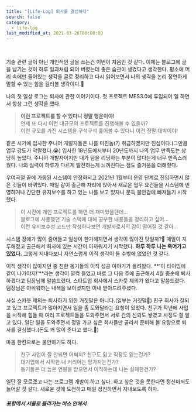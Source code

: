```yaml
---
title: "[Life-Log] 퇴사를 결심하다"
search: false
category:
  - life-log
last_modified_at: 2021-03-26T00:00:00
---
```


<br>

기술 관련 글이 아닌 개인적인 글을 쓰는건 이번이 처음인 것 같다. 
이제는 블로그에 글을 남기는 것이 하루 일과처럼 되어 버렸는데 좋은 습관이 생겼다고 생각한다. 
평소에 머리 속에만 들어있는 생각을 글로 정리하고 다시 읽어보면서 나의 생각을 논리 정연하게 말할 수 있는 힘을 길러볼 생각이다.💪 

나의 첫 일상 로그는 퇴사에 관한 이야기이다. 
첫 프로젝트 MES3.0에 투입되어 일 하면서 항상 그런 생각을 했다. 

> **이런 프로젝트를 할 수 있다니 정말 행운이야!**<br>
> 언제 또 다시 이런 대규모의 프로젝트를 진행해볼 수 있을까?<br>
> 이런 규모를 가진 시스템을 구석구석 훑어볼 수 있다니 이건 정말 대박이야!

같은 시기에 입사한 주니어 개발자들은 나를 미친놈(?) 취급하겠지만 진심이다.(그만큼 업무 강도가 악랄했다.😭)
입사한 18년도에서부터 20년도까지 나의 업무 만족도는 상당히 높았다. 
주니어 개발자이지만 내가 팀을 리딩하는 부분이 많다는게 너무 만족스러웠다. 
나의 실력이 하루가 다르게 발전하는게 느껴진다는 점도 즐거움을 더해줬다.

우여곡절 끝에 가동된 시스템이 안정화되고 2021년 1월부터 운영 단계로 진입하면서 많은 것들이 바뀌었다. 
매일 같이 출근해 자리에 앉아서 새로운 업무 요건들을 시스템에 반영하거나 간단한 유지보수를 하고 있는 나를 보고 있자니 문득 불안감에 빠져들기 시작했다. 

> 이 시간에 개인 프로젝트를 하면 더 재미있을텐데...<br>
> 블로그에 사용했던 기술 스택에 대해 공부한 내용들을 정리하고 싶어...<br>
> 이런 유지보수성 코드만 작성하다보면 개발자로서의 감이 떨어질 것 같아...

시스템 장애가 많이 줄어들고 일상이 한가해지면서 생각이 많아진 탓일까?🤔 
매일이 지루해졌고 출근해서 회사에 있는 시간이 아까워지기 시작했다. 
**하루 하루 나는 죽어가고 있었다.** 
그렇게 지내다보니 자연스럽게 이직 생각이 들 수밖에 없었던 것 같다. 

이직 생각이 많아지던 중 친한 동기들의 이직 성공 이야기가 들려왔다. 
**'이 타이밍에 같이 나가야지!'**라는 생각이 덜컥 들었고 바로 그 다음 주에 출근해서 4월 중순에 퇴사하겠다고 팀장님께 말씀드렸다. 
스타트업 회사에서 스카웃 제의가 왔다고 말씀드렸다. 
팀장님은 아쉬워하는 내색을 보이셨지만 이내 받아드려주셨다.  

사실 스카웃 제의는 퇴사하기 위한 거짓말은 아니다.(일부는 거짓말🤥) 
친구 회사가 잘되고 있고 프로젝트가 많아지면서 일을 좀 도와달라는 요청이 있었다. 
친구가 작년에 사업을 시작해 힘들 때 여러 프로젝트들을 도와주면서 서로 간의 신뢰도 쌓였고 사정도 잘 알고 있다. 
일단 일을 도와주면서 정말 가고 싶은 회사들만 골라서 준비해 볼 요량으로 퇴사를 결심했다.(돈도 꽤 많이 준다고 했다.🤭)

마음 한켠으로는 불안하기도 하다. 

> 친구 사업이 잘 안되면 어쩌지? 친구도 잃고 직장도 잃는건가?<br>
> 대기업에서 시작한 내 커리어는 망가지는건가?<br>
> 동기들은 더 높은 연봉을 받으면서 이직하는데 나는 실패한건가?

일단 잘 모르겠고 나는 프로그램 개발이 하고 싶다. 
하고 싶은 것을 못한다면 정신마저도 늙어갈 것 같다. 
새로운 것에 도전하고 매일 정진하면서 지내보도록 하자. 

##### 포항에서 서울로 올라가는 버스 안에서